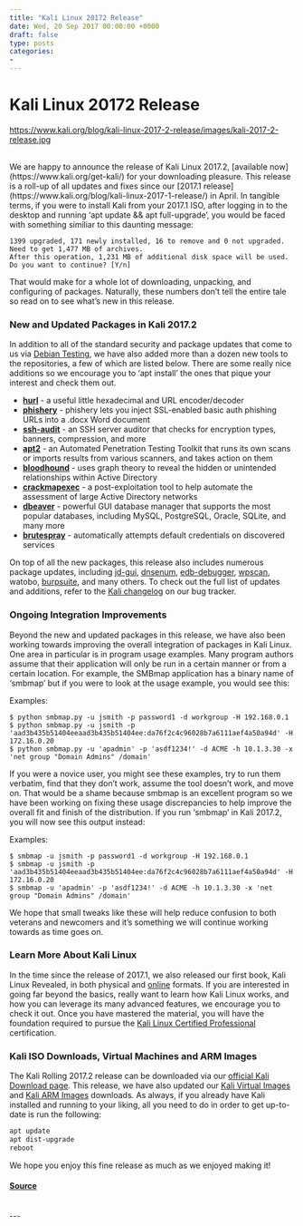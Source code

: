 ```yaml
---
title: "Kali Linux 20172 Release"
date: Wed, 20 Sep 2017 00:00:00 +0000
draft: false
type: posts
categories: 
- 
---
```

# Kali Linux 20172 Release
https://www.kali.org/blog/kali-linux-2017-2-release/images/kali-2017-2-release.jpg
<br/>

<br/>
We are happy to announce the release of Kali Linux 2017.2, [available now](https://www.kali.org/get-kali/) for your downloading pleasure. This release is a roll-up of all updates and fixes since our [2017.1 release](https://www.kali.org/blog/kali-linux-2017-1-release/) in April. In tangible terms, if you were to install Kali from your 2017.1 ISO, after logging in to the desktop and running ‘apt update && apt full-upgrade’, you would be faced with something similiar to this daunting message:

```plain
1399 upgraded, 171 newly installed, 16 to remove and 0 not upgraded.
Need to get 1,477 MB of archives.
After this operation, 1,231 MB of additional disk space will be used.
Do you want to continue? [Y/n]
```

That would make for a whole lot of downloading, unpacking, and configuring of packages. Naturally, these numbers don’t tell the entire tale so read on to see what’s new in this release.

### New and Updated Packages in Kali 2017.2

In addition to all of the standard security and package updates that come to us via [Debian Testing](https://wiki.debian.org/DebianTesting), we have also added more than a dozen new tools to the repositories, a few of which are listed below. There are some really nice additions so we encourage you to ‘apt install’ the ones that pique your interest and check them out.

-   **[hurl](https://github.com/fnord0/hURL)** - a useful little hexadecimal and URL encoder/decoder
-   **[phishery](https://github.com/ryhanson/phishery)** - phishery lets you inject SSL-enabled basic auth phishing URLs into a .docx Word document
-   **[ssh-audit](https://github.com/arthepsy/ssh-audit)** - an SSH server auditor that checks for encryption types, banners, compression, and more
-   **[apt2](https://www.kali.org/docs/tools/removed-tools/)** - an Automated Penetration Testing Toolkit that runs its own scans or imports results from various scanners, and takes action on them
-   **[bloodhound](https://github.com/BloodHoundAD/BloodHound)** - uses graph theory to reveal the hidden or unintended relationships within Active Directory
-   **[crackmapexec](https://github.com/byt3bl33d3r/CrackMapExec)** - a post-exploitation tool to help automate the assessment of large Active Directory networks
-   **[dbeaver](https://dbeaver.io/)** - powerful GUI database manager that supports the most popular databases, including MySQL, PostgreSQL, Oracle, SQLite, and many more
-   **[brutespray](https://github.com/x90skysn3k/brutespray)** - automatically attempts default credentials on discovered services

On top of all the new packages, this release also includes numerous package updates, including [jd-gui](https://www.kali.org/tools/jd-gui/), [dnsenum](https://www.kali.org/tools/dnsenum/), [edb-debugger](https://www.kali.org/tools/edb-debugger/), [wpscan](https://www.kali.org/tools/wpscan/), watobo, [burpsuite](https://www.kali.org/tools/burpsuite/), and many others. To check out the full list of updates and additions, refer to the [Kali changelog](https://bugs.kali.org/changelog_page.php) on our bug tracker.

### Ongoing Integration Improvements

Beyond the new and updated packages in this release, we have also been working towards improving the overall integration of packages in Kali Linux. One area in particular is in program usage examples. Many program authors assume that their application will only be run in a certain manner or from a certain location. For example, the SMBmap application has a binary name of ‘smbmap’ but if you were to look at the usage example, you would see this:

Examples:

```console
$ python smbmap.py -u jsmith -p password1 -d workgroup -H 192.168.0.1
$ python smbmap.py -u jsmith -p 'aad3b435b51404eeaad3b435b51404ee:da76f2c4c96028b7a6111aef4a50a94d' -H 172.16.0.20
$ python smbmap.py -u 'apadmin' -p 'asdf1234!' -d ACME -h 10.1.3.30 -x 'net group "Domain Admins" /domain'
```

If you were a novice user, you might see these examples, try to run them verbatim, find that they don’t work, assume the tool doesn’t work, and move on. That would be a shame because smbmap is an excellent program so we have been working on fixing these usage discrepancies to help improve the overall fit and finish of the distribution. If you run ‘smbmap’ in Kali 2017.2, you will now see this output instead:

Examples:

```console
$ smbmap -u jsmith -p password1 -d workgroup -H 192.168.0.1
$ smbmap -u jsmith -p 'aad3b435b51404eeaad3b435b51404ee:da76f2c4c96028b7a6111aef4a50a94d' -H 172.16.0.20
$ smbmap -u 'apadmin' -p 'asdf1234!' -d ACME -h 10.1.3.30 -x 'net group "Domain Admins" /domain'
```

We hope that small tweaks like these will help reduce confusion to both veterans and newcomers and it’s something we will continue working towards as time goes on.

### Learn More About Kali Linux

In the time since the release of 2017.1, we also released our first book, Kali Linux Revealed, in both physical and [online](https://kali.training/) formats. If you are interested in going far beyond the basics, really want to learn how Kali Linux works, and how you can leverage its many advanced features, we encourage you to check it out. Once you have mastered the material, you will have the foundation required to pursue the [Kali Linux Certified Professional](https://web.archive.org/web/20220129202701/https://home.pearsonvue.com/kali) certification.

### Kali ISO Downloads, Virtual Machines and ARM Images

The Kali Rolling 2017.2 release can be downloaded via our [official Kali Download page](https://www.kali.org/get-kali/). This release, we have also updated our [Kali Virtual Images](https://www.kali.org/get-kali/#kali-vm) and [Kali ARM Images](https://www.kali.org/get-kali/#kali-arm) downloads. As always, if you already have Kali installed and running to your liking, all you need to do in order to get up-to-date is run the following:

```sh
apt update
apt dist-upgrade
reboot
```

We hope you enjoy this fine release as much as we enjoyed making it!

#### [Source](https://www.kali.org/blog/kali-linux-2017-2-release/)

<br/>
---
